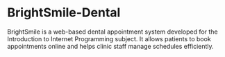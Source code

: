 # BrightSmile-Dental
BrightSmile is a web-based dental appointment system developed for the Introduction to Internet Programming subject. It allows patients to book appointments online and helps clinic staff manage schedules efficiently.
